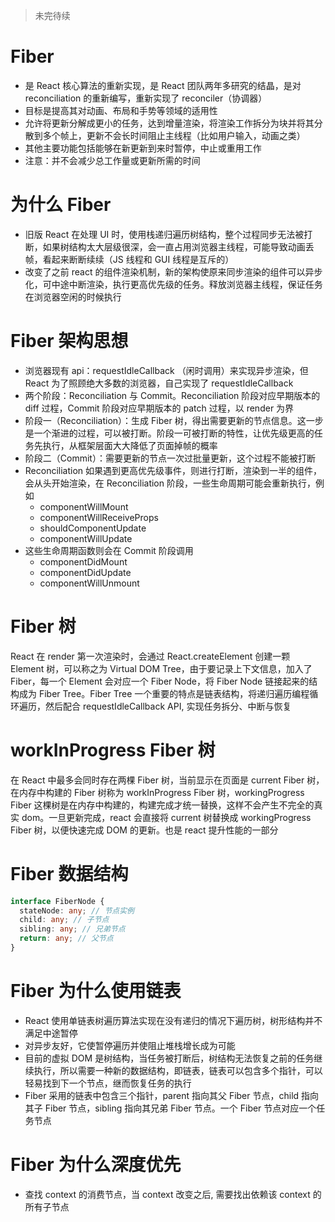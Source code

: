 > 未完待续

# Fiber

- 是 React 核心算法的重新实现，是 React 团队两年多研究的结晶，是对 reconciliation 的重新编写，重新实现了 reconciler（协调器）
- 目标是提高其对动画、布局和手势等领域的适用性
- 允许将更新分解成更小的任务，达到增量渲染，将渲染工作拆分为块并将其分散到多个帧上，更新不会长时间阻止主线程（比如用户输入，动画之类）
- 其他主要功能包括能够在新更新到来时暂停，中止或重用工作
- 注意：并不会减少总工作量或更新所需的时间

# 为什么 Fiber

- 旧版 React 在处理 UI 时，使用栈递归遍历树结构，整个过程同步无法被打断，如果树结构太大层级很深，会一直占用浏览器主线程，可能导致动画丢帧，看起来断断续续（JS 线程和 GUI 线程是互斥的）
- 改变了之前 react 的组件渲染机制，新的架构使原来同步渲染的组件可以异步化，可中途中断渲染，执行更高优先级的任务。释放浏览器主线程，保证任务在浏览器空闲的时候执行

# Fiber 架构思想

- 浏览器现有 api：requestIdleCallback （闲时调用）来实现异步渲染，但 React 为了照顾绝大多数的浏览器，自己实现了 requestIdleCallback
- 两个阶段：Reconciliation 与 Commit。Reconciliation 阶段对应早期版本的 diff 过程，Commit 阶段对应早期版本的 patch 过程，以 render 为界
- 阶段一（Reconciliation）：生成 Fiber 树，得出需要更新的节点信息。这一步是一个渐进的过程，可以被打断。阶段一可被打断的特性，让优先级更高的任务先执行，从框架层面大大降低了页面掉帧的概率
- 阶段二（Commit）：需要更新的节点一次过批量更新，这个过程不能被打断
- Reconciliation 如果遇到更高优先级事件，则进行打断，渲染到一半的组件，会从头开始渲染，在 Reconciliation 阶段，一些生命周期可能会重新执行，例如
  - componentWillMount
  - componentWillReceiveProps
  - shouldComponentUpdate
  - componentWillUpdate
- 这些生命周期函数则会在 Commit 阶段调用
  - componentDidMount
  - componentDidUpdate
  - componentWillUnmount

# Fiber 树

React 在 render 第一次渲染时，会通过 React.createElement 创建一颗 Element 树，可以称之为 Virtual DOM Tree，由于要记录上下文信息，加入了 Fiber，每一个 Element 会对应一个 Fiber Node，将 Fiber Node 链接起来的结构成为 Fiber Tree。Fiber Tree 一个重要的特点是链表结构，将递归遍历编程循环遍历，然后配合 requestIdleCallback API, 实现任务拆分、中断与恢复

# workInProgress Fiber 树

在 React 中最多会同时存在两棵 Fiber 树，当前显示在页面是 current Fiber 树，在内存中构建的 Fiber 树称为 workInProgress Fiber 树，workingProgress Fiber 这棵树是在内存中构建的，构建完成才统一替换，这样不会产生不完全的真实 dom。一旦更新完成，react 会直接将 current 树替换成 workingProgress Fiber 树，以便快速完成 DOM 的更新。也是 react 提升性能的一部分

# Fiber 数据结构

```typescript
interface FiberNode {
  stateNode: any; // 节点实例
  child: any; // 子节点
  sibling: any; // 兄弟节点
  return: any; // 父节点
}
```

# Fiber 为什么使用链表

- React 使用单链表树遍历算法实现在没有递归的情况下遍历树，树形结构并不满足中途暂停
- 对异步友好，它使暂停遍历并使阻止堆栈增长成为可能
- 目前的虚拟 DOM 是树结构，当任务被打断后，树结构无法恢复之前的任务继续执行，所以需要一种新的数据结构，即链表，链表可以包含多个指针，可以轻易找到下一个节点，继而恢复任务的执行
- Fiber 采用的链表中包含三个指针，parent 指向其父 Fiber 节点，child 指向其子 Fiber 节点，sibling 指向其兄弟 Fiber 节点。一个 Fiber 节点对应一个任务节点

# Fiber 为什么深度优先

- 查找 context 的消费节点，当 context 改变之后, 需要找出依赖该 context 的所有子节点
